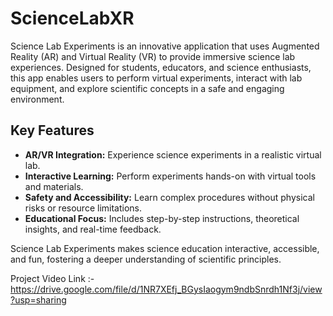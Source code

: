 # ScienceLabXR
Science Lab Experiments is an innovative application that uses Augmented Reality (AR) and Virtual Reality (VR) to provide immersive science lab experiences. Designed for students, educators, and science enthusiasts, this app enables users to perform virtual experiments, interact with lab equipment, and explore scientific concepts in a safe and engaging environment.

## Key Features  
- **AR/VR Integration:** Experience science experiments in a realistic virtual lab.  
- **Interactive Learning:** Perform experiments hands-on with virtual tools and materials.  
- **Safety and Accessibility:** Learn complex procedures without physical risks or resource limitations.  
- **Educational Focus:** Includes step-by-step instructions, theoretical insights, and real-time feedback.

Science Lab Experiments makes science education interactive, accessible, and fun, fostering a deeper understanding of scientific principles.

Project Video Link :- https://drive.google.com/file/d/1NR7XEfj_BGysIaogym9ndbSnrdh1Nf3j/view?usp=sharing
